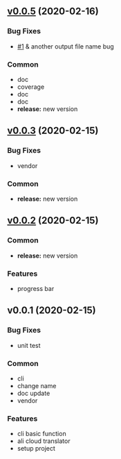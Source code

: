 
<a name="v0.0.5"></a>
## [v0.0.5](https://github.com/Soontao/pdi-util/compare/v0.0.3...v0.0.5) (2020-02-16)

### Bug Fixes

* [#1](https://github.com/Soontao/pdi-util/issues/1) & another output file name bug

### Common

* doc
* coverage
* doc
* doc
* **release:** new version


<a name="v0.0.3"></a>
## [v0.0.3](https://github.com/Soontao/pdi-util/compare/v0.0.2...v0.0.3) (2020-02-15)

### Bug Fixes

* vendor

### Common

* **release:** new version


<a name="v0.0.2"></a>
## [v0.0.2](https://github.com/Soontao/pdi-util/compare/v0.0.1...v0.0.2) (2020-02-15)

### Common

* **release:** new version

### Features

* progress bar


<a name="v0.0.1"></a>
## v0.0.1 (2020-02-15)

### Bug Fixes

* unit test

### Common

* cli
* change name
* doc update
* vendor

### Features

* cli basic function
* ali cloud translator
* setup project

